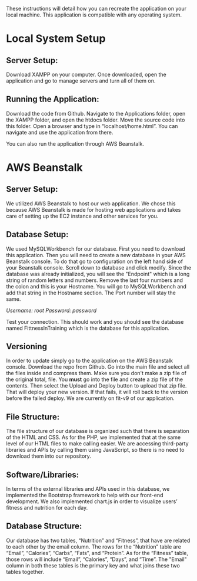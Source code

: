 These instructions will detail how you can recreate the application on your local machine. This application is compatible with any operating system.
# Local System Setup
## Server Setup:
Download XAMPP on your computer. Once downloaded, open the application and go to manage servers and turn all of them on.
## Running the Application:
Download the code from Github. Navigate to the Applications folder, open the XAMPP folder, and open the htdocs folder. Move the source code into this folder. Open a browser and type in “localhost/home.html”. You can navigate and use the application from there.

You can also run the application through AWS Beanstalk.
# AWS Beanstalk
## Server Setup:
We utilized AWS Beanstalk to host our web application. We chose this because AWS Beanstalk is made for hosting web applications and takes care of setting up the EC2 instance and other services for you.
## Database Setup:
We used MySQLWorkbench for our database. First you need to download this application. Then you will need to create a new database in your AWS Beanstalk console. To do that go to configuration on the left hand side of your Beanstalk console. Scroll down to database and click modify. Since the database was already initialized, you will see the "Endpoint" which is a long string of random letters and numbers. Remove the last four numbers and the colon and this is your Hostname.
You will go to MySQLWorkbench and add that string in the Hostname section. The Port number will stay the same.

*Username: root*
*Password: password*

Test your connection. This should work and you should see the database named FittnessInTraining which is the database for this application.
## Versioning
In order to update simply go to the application on the AWS Beanstalk console. Download the repo from Github. Go into the main file and select all the files inside and compress them. Make sure you don't make a zip file of the original total, file. You **must** go into the file and create a zip file of the contents. Then select the Upload and Deploy button to upload that zip file. That will deploy your new version. If that fails, it will roll back to the version before the failed deploy. We are currently on fit-v9 of our application. 

## File Structure:
The file structure of our database is organized such that there is separation of the HTML and CSS. As for the PHP, we implemented that at the same level of our HTML files to make calling easier. We are accessing third-party libraries and APIs by calling them using JavaScript, so there is no need to download them into our repository.
## Software/Libraries:
In terms of the external libraries and APIs used in this database, we implemented the Bootstrap framework to help with our front-end development. We also implemented chart.js in order to visualize users’ fitness and nutrition for each day.
## Database Structure:
Our database has two tables,  “Nutrition” and “Fitness”, that have are related to each other by the email column. The rows for the “Nutrition” table are “Email”, “Calories”, “Carbs”, “Fats”, and “Protein”. As for the “Fitness” table, those rows will include “Email”, “Calories”, “Days”, and “Time”. The "Email" column in both these tables is the primary key and what joins these two tables together.
